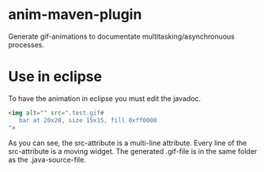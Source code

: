 # anim-maven-plugin
Generate gif-animations to documentate multitasking/asynchronuous processes.

# Use in eclipse
To have the animation in eclipse you must edit the javadoc.

```html
<img alt="" src=".test.gif#
   bar at 20x20, size 15x15, fill 0xff0000
">
```
As you can see, the src-attribute is a multi-line attribute. Every line of the src-attribute is a moving widget. The generated .gif-file is in the same folder as the .java-source-file.

